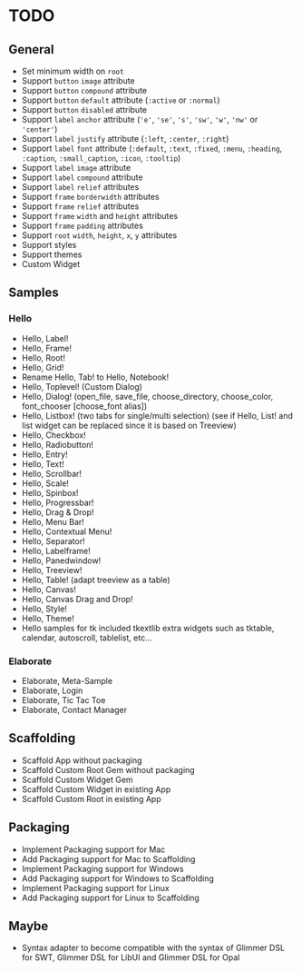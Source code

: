 # TODO

## General

- Set minimum width on `root`
- Support `button` `image` attribute
- Support `button` `compound` attribute
- Support `button` `default` attribute (`:active` or `:normal`)
- Support `button` `disabled` attribute
- Support `label` `anchor` attribute (`'e'`, `'se'`, `'s'`, `'sw'`, `'w'`, `'nw'` or `'center'`)
- Support `label` `justify` attribute (`:left`, `:center`, `:right`)
- Support `label` `font` attribute (`:default`, `:text`, `:fixed`, `:menu`, `:heading`, `:caption`, `:small_caption`, `:icon`, `:tooltip`)
- Support `label` `image` attribute
- Support `label` `compound` attribute
- Support `label` `relief` attributes
- Support `frame` `borderwidth` attributes
- Support `frame` `relief` attributes
- Support `frame` `width` and `height` attributes
- Support `frame` `padding` attributes
- Support `root` `width`, `height`, `x`, `y` attributes
- Support styles
- Support themes
- Custom Widget

## Samples

### Hello

- Hello, Label!
- Hello, Frame!
- Hello, Root!
- Hello, Grid!
- Rename Hello, Tab! to Hello, Notebook!
- Hello, Toplevel! (Custom Dialog)
- Hello, Dialog! (open_file, save_file, choose_directory, choose_color, font_chooser [choose_font alias])
- Hello, Listbox! (two tabs for single/multi selection) (see if Hello, List! and list widget can be replaced since it is based on Treeview)
- Hello, Checkbox!
- Hello, Radiobutton!
- Hello, Entry!
- Hello, Text!
- Hello, Scrollbar!
- Hello, Scale!
- Hello, Spinbox!
- Hello, Progressbar!
- Hello, Drag & Drop!
- Hello, Menu Bar!
- Hello, Contextual Menu!
- Hello, Separator!
- Hello, Labelframe!
- Hello, Panedwindow!
- Hello, Treeview!
- Hello, Table! (adapt treeview as a table)
- Hello, Canvas!
- Hello, Canvas Drag and Drop!
- Hello, Style!
- Hello, Theme!
- Hello samples for tk included tkextlib extra widgets such as tktable, calendar, autoscroll, tablelist, etc...

### Elaborate

- Elaborate, Meta-Sample
- Elaborate, Login
- Elaborate, Tic Tac Toe
- Elaborate, Contact Manager

## Scaffolding

- Scaffold App without packaging
- Scaffold Custom Root Gem without packaging
- Scaffold Custom Widget Gem
- Scaffold Custom Widget in existing App
- Scaffold Custom Root in existing App

## Packaging

- Implement Packaging support for Mac
- Add Packaging support for Mac to Scaffolding
- Implement Packaging support for Windows
- Add Packaging support for Windows to Scaffolding
- Implement Packaging support for Linux
- Add Packaging support for Linux to Scaffolding

## Maybe

- Syntax adapter to become compatible with the syntax of Glimmer DSL for SWT, Glimmer DSL for LibUI and Glimmer DSL for Opal
